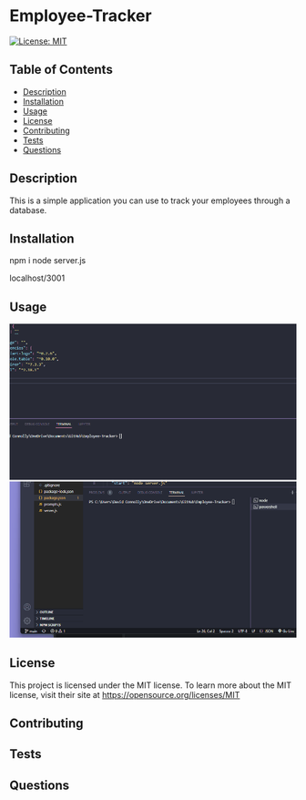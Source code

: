 # Employee-Tracker
 

[![License: MIT](https://img.shields.io/badge/License-MIT-yellow.svg)](https://opensource.org/licenses/MIT) 


  ## Table of Contents
  - [Description](#description)
  - [Installation](#installation)
  - [Usage](#usage)
  - [License](#license)
  - [Contributing](#contributing)
  - [Tests](#tests)
  - [Questions](#questions)
  
  ## Description 
This is a simple application you can use to track your employees through a database.
  ## Installation
npm i
node server.js

localhost/3001

  ## Usage
![hippo](https://github.com/cnl-95/Employee-Tracker/blob/main/img/Animation.gif?raw=true)
![hippo](https://github.com/cnl-95/Employee-Tracker/blob/main/img/Animation2.gif?raw=true)


  ## License
  This project is licensed under the MIT license.
  To learn more about the MIT license, visit their site at https://opensource.org/licenses/MIT

  ## Contributing


  ## Tests


  ## Questions
